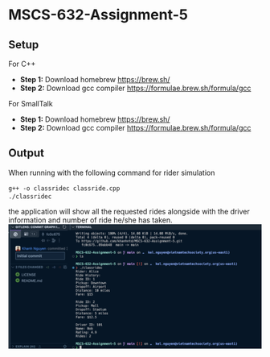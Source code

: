 # MSCS-632-Assignment-5
## Setup
For C++
- **Step 1:** Download homebrew https://brew.sh/
- **Step 2:** Download gcc compiler https://formulae.brew.sh/formula/gcc

For SmallTalk
- **Step 1:** Download homebrew https://brew.sh/
- **Step 2:** Download gcc compiler https://formulae.brew.sh/formula/gcc

## Output
When running with the following command for rider simulation
```
g++ -o classridec classride.cpp
./classridec
```
the application will show all the requested rides alongside with the driver information and number of ride he/she has taken.
![Sample Output](./sampleOutput.png)

